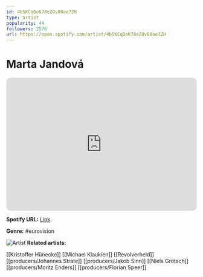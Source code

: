 ```yaml
---
id: 4b5KCqDoK78eZOv80ae7ZH
type: artist
popularity: 44
followers: 2576
url: https://open.spotify.com/artist/4b5KCqDoK78eZOv80ae7ZH
---
```

# Marta Jandová

<iframe style="border-radius:12px" src="https://open.spotify.com/embed/artist/4b5KCqDoK78eZOv80ae7ZH" width="100%" height="352" frameBorder="0" allowfullscreen="" allow="autoplay; clipboard-write; encrypted-media; fullscreen; picture-in-picture" loading="lazy"></iframe>

**Spotify URL:** [Link](https://open.spotify.com/artist/4b5KCqDoK78eZOv80ae7ZH)

**Genre:**  #eurovision

![Artist](https://i.scdn.co/image/ab6761610000e5eb72ccfe90441d675b9b126ade)
**Related artists:**

[[Kristoffer Hünecke]]
[[Michael Klaukien]]
[[Revolverheld]]
[[producers/Johannes Strate]]
[[producers/Jakob Sinn]]
[[Niels Grötsch]]
[[producers/Moritz Enders]]
[[producers/Florian Speer]]
